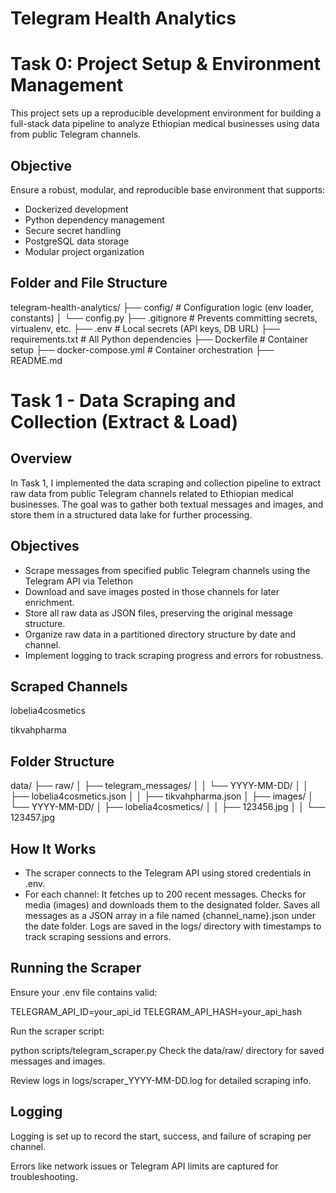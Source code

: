 # Telegram Health Analytics

# Task 0: Project Setup & Environment Management

This project sets up a reproducible development environment for building a full-stack data pipeline to analyze Ethiopian medical businesses using data from public Telegram channels.

## Objective

Ensure a robust, modular, and reproducible base environment that supports:

- Dockerized development
- Python dependency management
- Secure secret handling
- PostgreSQL data storage
- Modular project organization

## Folder and File Structure

telegram-health-analytics/
├── config/ # Configuration logic (env loader, constants)
│ └── config.py
├── .gitignore # Prevents committing secrets, virtualenv, etc.
├── .env # Local secrets (API keys, DB URL)
├── requirements.txt # All Python dependencies
├── Dockerfile # Container setup
├── docker-compose.yml # Container orchestration
├── README.md

# Task 1 - Data Scraping and Collection (Extract & Load)

## Overview

In Task 1, I implemented the data scraping and collection pipeline to extract raw data from public Telegram channels related to Ethiopian medical businesses. The goal was to gather both textual messages and images, and store them in a structured data lake for further processing.

## Objectives

- Scrape messages from specified public Telegram channels using the Telegram API via Telethon
- Download and save images posted in those channels for later enrichment.
- Store all raw data as JSON files, preserving the original message structure.
- Organize raw data in a partitioned directory structure by date and channel.
- Implement logging to track scraping progress and errors for robustness.

## Scraped Channels

lobelia4cosmetics

tikvahpharma

## Folder Structure

data/
├── raw/
│ ├── telegram_messages/
│ │ └── YYYY-MM-DD/
│ │ ├── lobelia4cosmetics.json
│ │ ├── tikvahpharma.json
│ ├── images/
│ └── YYYY-MM-DD/
│ ├── lobelia4cosmetics/
│ │ ├── 123456.jpg
│ │ └── 123457.jpg

## How It Works

- The scraper connects to the Telegram API using stored credentials in .env.
- For each channel:
  It fetches up to 200 recent messages.
  Checks for media (images) and downloads them to the designated folder.
  Saves all messages as a JSON array in a file named {channel_name}.json under the date folder.
  Logs are saved in the logs/ directory with timestamps to track scraping sessions and errors.

## Running the Scraper

Ensure your .env file contains valid:

TELEGRAM_API_ID=your_api_id
TELEGRAM_API_HASH=your_api_hash

Run the scraper script:

python scripts/telegram_scraper.py
Check the data/raw/ directory for saved messages and images.

Review logs in logs/scraper_YYYY-MM-DD.log for detailed scraping info.

## Logging

Logging is set up to record the start, success, and failure of scraping per channel.

Errors like network issues or Telegram API limits are captured for troubleshooting.
